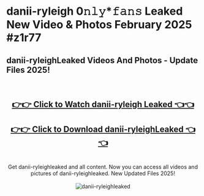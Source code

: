 # danii-ryleigh 0𝚗𝚕𝚢*𝚏𝚊𝚗𝚜 Leaked New Video & Photos February 2025 #z1r77

<h2>danii-ryleighLeaked Videos And Photos - Update Files 2025!</h2>
<br>
<div align="center">
<h2><a href="https://mediaupload.pro?title=danii-ryleigh&ref=11F" rel="nofollow">👉👉 Click to Watch danii-ryleigh Leaked 👈👈</a></h2>
<h2><a href="https://mediaupload.pro?title=danii-ryleigh&ref=11F" rel="nofollow">👉👉 Click to Download danii-ryleighLeaked 👈👈</a></h2>
<br>
Get danii-ryleighleaked and all content. Now you can access all videos and pictures of danii-ryleighleaked. New Updated Files 2025!
<br>
<br>
<a href="https://mediaupload.pro?title=danii-ryleigh&ref=11F" rel="nofollow" data-target="animated-image.originalLink"><img src="https://i.ibb.co/Gkj2r4b/banner.png" alt="danii-ryleighleaked" style="max-width: 100%; display: inline-block;" data-target="animated-image.originalImage"></a>
</div>
<br>

